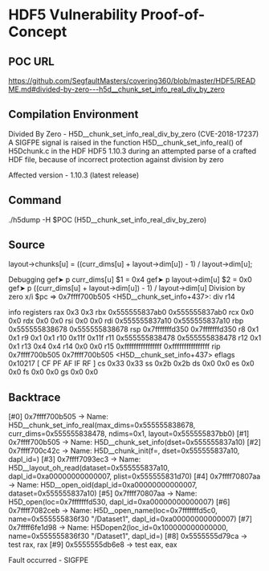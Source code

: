 # HDF5 Vulnerability Proof-of-Concept

## POC URL
https://github.com/SegfaultMasters/covering360/blob/master/HDF5/README.md#divided-by-zero---h5d__chunk_set_info_real_div_by_zero

## Compilation Environment
Divided By Zero - H5D__chunk_set_info_real_div_by_zero (CVE-2018-17237)
A SIGFPE signal is raised in the function H5D__chunk_set_info_real() of H5Dchunk.c in the HDF HDF5 1.10.3 during an attempted parse of a crafted HDF file, because of incorrect protection against division by zero

Affected version - 1.10.3 (latest release)
## Command
./h5dump -H $POC (H5D__chunk_set_info_real_div_by_zero)

## Source

layout->chunks[u] = ((curr_dims[u] + layout->dim[u]) - 1) / layout->dim[u];

Debugging
gef➤  p curr_dims[u]
$1 = 0x4
gef➤  p layout->dim[u]
$2 = 0x0
gef➤  p ((curr_dims[u] + layout->dim[u]) - 1) / layout->dim[u]
Division by zero
x/i $pc
=> 0x7ffff700b505 <H5D__chunk_set_info+437>:	div    r14

info registers 
rax            0x3	0x3
rbx            0x555555837ab0	0x555555837ab0
rcx            0x0	0x0
rdx            0x0	0x0
rsi            0x0	0x0
rdi            0x555555837a10	0x555555837a10
rbp            0x555555838678	0x555555838678
rsp            0x7fffffffd350	0x7fffffffd350
r8             0x1	0x1
r9             0x1	0x1
r10            0x11f	0x11f
r11            0x555555838478	0x555555838478
r12            0x1	0x1
r13            0x4	0x4
r14            0x0	0x0
r15            0xffffffffffffffff	0xffffffffffffffff
rip            0x7ffff700b505	0x7ffff700b505 <H5D__chunk_set_info+437>
eflags         0x10217	[ CF PF AF IF RF ]
cs             0x33	0x33
ss             0x2b	0x2b
ds             0x0	0x0
es             0x0	0x0
fs             0x0	0x0
gs             0x0	0x0

## Backtrace

[#0] 0x7ffff700b505 → Name: H5D__chunk_set_info_real(max_dims=0x555555838678, curr_dims=0x555555838478, ndims=0x1, layout=0x555555837bb0)
[#1] 0x7ffff700b505 → Name: H5D__chunk_set_info(dset=0x555555837a10)
[#2] 0x7ffff700c42c → Name: H5D__chunk_init(f=<optimized out>, dset=0x555555837a10, dapl_id=<optimized out>)
[#3] 0x7ffff7093ec3 → Name: H5D__layout_oh_read(dataset=0x555555837a10, dapl_id=0xa00000000000007, plist=0x555555831d70)
[#4] 0x7ffff70807aa → Name: H5D__open_oid(dapl_id=0xa00000000000007, dataset=0x555555837a10)
[#5] 0x7ffff70807aa → Name: H5D_open(loc=0x7fffffffd530, dapl_id=0xa00000000000007)
[#6] 0x7ffff7082ceb → Name: H5D__open_name(loc=0x7fffffffd5c0, name=0x555555836f30 "/Dataset1", dapl_id=0xa00000000000007)
[#7] 0x7ffff6fe1d98 → Name: H5Dopen2(loc_id=0x100000000000000, name=0x555555836f30 "/Dataset1", dapl_id=<optimized out>)
[#8] 0x5555555d79ca → test rax, rax
[#9] 0x5555555db6e8 → test eax, eax

Fault occurred - SIGFPE